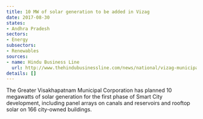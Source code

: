 ```yaml
---
title: 10 MW of solar generation to be added in Vizag
date: 2017-08-30
states:
- Andhra Pradesh
sectors:
- Energy
subsectors:
- Renewables
sources:
- name: Hindu Business Line
  url: http://www.thehindubusinessline.com/news/national/vizag-municipal-corporation-takes-up-solar-projects/article9828389.ece
details: []
---
```


The Greater Visakhapatnam Municipal Corporation has planned 10 megawatts of solar generation for the first phase of Smart City development, including panel arrays on canals and reservoirs and rooftop solar on 166 city-owned buildings.
